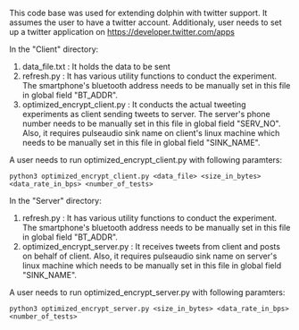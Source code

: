 This code base was used for extending dolphin with twitter support. It assumes the user to have a twitter account.
Additionaly, user needs to set up a twitter application on https://developer.twitter.com/apps 

In the "Client" directory:  
1. data_file.txt : It holds the data to be sent
2. refresh.py : It has various utility functions to conduct the experiment. The smartphone's bluetooth address needs to be manually set in this file in global field "BT_ADDR".
3. optimized_encrypt_client.py : It conducts the actual tweeting experiments as client sending tweets to server. The server's phone number needs to be manually set in this file in global field "SERV_NO". Also, it requires pulseaudio sink name on client's linux machine which needs to be manually set in this file in global field "SINK_NAME".

A user needs to run optimized_encrypt_client.py with following paramters: 
```
python3 optimized_encrypt_client.py <data_file> <size_in_bytes> <data_rate_in_bps> <number_of_tests>
```

In the "Server" directory:
1. refresh.py : It has various utility functions to conduct the experiment. The smartphone's bluetooth address needs to be manually set in this file in global field "BT_ADDR".
2. optimized_encrypt_server.py : It receives tweets from client and posts on behalf of client. Also, it requires pulseaudio sink name on server's linux machine which needs to be manually set in this file in global field "SINK_NAME".

A user needs to run optimized_encrypt_server.py with following paramters: 
```
python3 optimized_encrypt_server.py <size_in_bytes> <data_rate_in_bps> <number_of_tests>
```
